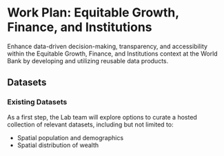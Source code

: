 # Work Plan: Equitable Growth, Finance, and Institutions

Enhance data-driven decision-making, transparency, and accessibility within the Equitable Growth, Finance, and Institutions context at the World Bank by developing and utilizing reusable data products.

## Datasets

### Existing Datasets

As a first step, the Lab team will explore options to curate a hosted collection of relevant datasets, including but not limited to:

- Spatial population and demographics
- Spatial distribution of wealth
